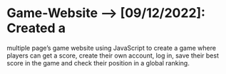 # Game-Website -->  [09/12/2022]: Created a 
multiple page’s game website using JavaScript to 
create a game where players can get a score, create their 
own account, log in, save their best score in the game and 
check their position in a global ranking.
